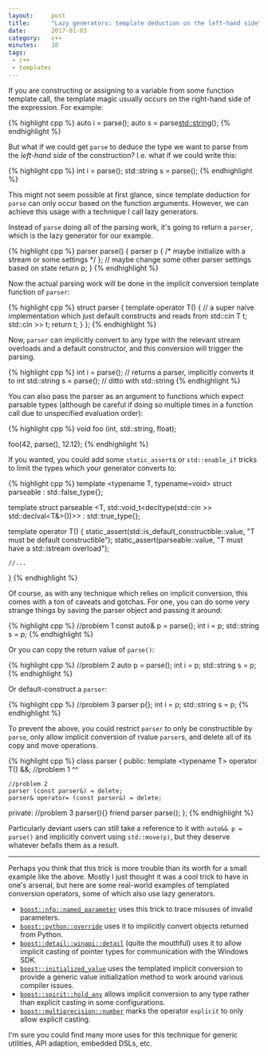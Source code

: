 ```yaml
---
layout:     post
title:      "Lazy generators: template deduction on the left-hand side"
date:       2017-01-03
category:   c++
minutes:    10
tags:
 - c++
 - templates
---
```


If you are constructing or assigning to a variable from some function template call, the template magic usually occurs on the right-hand side of the expression. For example:

{% highlight cpp %}
auto i = parse<int>();
auto s = parse<std::string>();
{% endhighlight %}

But what if we could get `parse` to deduce the type we want to parse from the *left-hand side* of the construction? I.e. what if we could write this:

{% highlight cpp %}
int i = parse();
std::string s = parse();
{% endhighlight %}

This might not seem possible at first glance, since template deduction for `parse` can only occur based on the function arguments. However, we can achieve this usage with a technique I call lazy generators.

Instead of `parse` doing all of the parsing work, it's going to return a `parser`, which is the lazy generator for our example.

{% highlight cpp %}
parser parse() {
    parser p { /* maybe initialize with a stream or some settings */ };
    // maybe change some other parser settings based on state
    return p;
}
{% endhighlight %}

Now the actual parsing work will be done in the implicit conversion template function of `parser`:

{% highlight cpp %}
struct parser {
    template <typename T>
    operator T() {
        // a super naive implementation which just default constructs and reads from std::cin
        T t;
        std::cin >> t;
        return t;
    }
};
{% endhighlight %}

Now, `parser` can implicitly convert to any type with the relevant stream overloads and a default constructor, and this conversion will trigger the parsing.

{% highlight cpp %}
int i = parse();         // returns a parser, implicitly converts it to int
std::string s = parse(); // ditto with std::string
{% endhighlight %}

You can also pass the parser as an argument to functions which expect parsable types (although be careful if doing so multiple times in a function call due to unspecified evaluation order):

{% highlight cpp %}
void foo (int, std::string, float);

foo(42, parse(), 12.12);
{% endhighlight %}

If you wanted, you could add some `static_assert`s or `std::enable_if` tricks to limit the types which your generator converts to:

{% highlight cpp %}
template <typename T, typename=void>
struct parseable : std::false_type{};
    
template <typename T>
struct parseable <T, std::void_t<decltype(std::cin >> std::declval<T&>())>> 
    : std::true_type{};

template <typename T>
operator T() {
    static_assert(std::is_default_constructible<T>::value, "T must be default constructible");
    static_assert(parseable<T>::value, "T must have a std::istream overload");
        
    //...
}
{% endhighlight %}

Of course, as with any technique which relies on implicit conversion, this comes with a ton of caveats and gotchas. For one, you can do some very strange things by saving the parser object and passing it around:

{% highlight cpp %}
//problem 1
const auto& p = parse();
int i = p;
std::string s = p;
{% endhighlight %}

Or you can copy the return value of `parse()`:

{% highlight cpp %}
//problem 2
auto p = parse();
int i = p;
std::string s = p;
{% endhighlight %}


Or default-construct a `parser`:

{% highlight cpp %}
//problem 3
parser p{};
int i = p;
std::string s = p;
{% endhighlight %}

To prevent the above, you could restrict `parser` to only be constructible by `parse`, only allow implicit conversion of rvalue `parser`s, and delete all of its copy and move operations.

{% highlight cpp %}
class parser {
public:
    template &lt;typename T&gt;
    operator T() &&;
    //problem 1  ^^

    //problem 2
    parser (const parser&) = delete; 
    parser& operator= (const parser&) = delete;
    
private:
    //problem 3
    parser(){}
    friend parser parse();
};
{% endhighlight %}

Particularly deviant users can still take a reference to it with `auto&& p = parse()` and implicitly convert using `std::move(p)`, but they deserve whatever befalls them as a result.

----------------------------

Perhaps you think that this trick is more trouble than its worth for a small example like the above. Mostly I just thought it was a cool trick to have in one's arsenal, but here are some real-world examples of templated conversion operators, some of which also use lazy generators.

* [`boost::nfp::named_parameter`](http://www.boost.org/doc/libs/1_62_0/libs/test/doc/html/header/boost/test/utils/named_params_hpp.html) uses this trick to trace misuses of invalid parameters.
* [`boost::python::override`](http://www.boost.org/doc/libs/1_50_0/libs/python/doc/v2/wrapper.html) uses it to implicitly convert objects returned from Python.
* [`boost::detail::winapi::detail`](http://www.boost.org/doc/libs/master/boost/detail/winapi/detail/cast_ptr.hpp) (quite the mouthful) uses it to allow implicit casting of pointer types for communication with the Windows SDK.
* [`boost::initialized_value`](http://www.boost.org/doc/libs/1_55_0/libs/utility/value_init.htm) uses the templated implicit conversion to provide a generic value initialization method to work around various compiler issues.
* [`boost::spirit::hold_any`](http://www.boost.org/doc/libs/1_51_0/boost/spirit/home/support/detail/hold_any.hpp) allows implicit conversion to any type rather than explicit casting in some configurations.
* [`boost::multiprecision::number`](http://www.boost.org/doc/libs/1_61_0/libs/multiprecision/doc/html/boost_multiprecision/ref/number.html) marks the operator `explicit` to only allow explicit casting.

I'm sure you could find many more uses for this technique for generic utilities, API adaption, embedded DSLs, etc.




